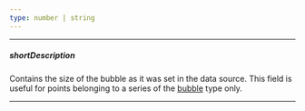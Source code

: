 ```yaml
---
type: number | string
---
```

---
##### shortDescription
Contains the size of the bubble as it was set in the data source. This field is useful for points belonging to a series of the [bubble](/api-reference/20%20Data%20Visualization%20Widgets/10%20dxChart/5%20Series%20Types/BubbleSeries '/Documentation/ApiReference/Data_Visualization_Widgets/dxChart/Series_Types/BubbleSeries/') type only.

---
